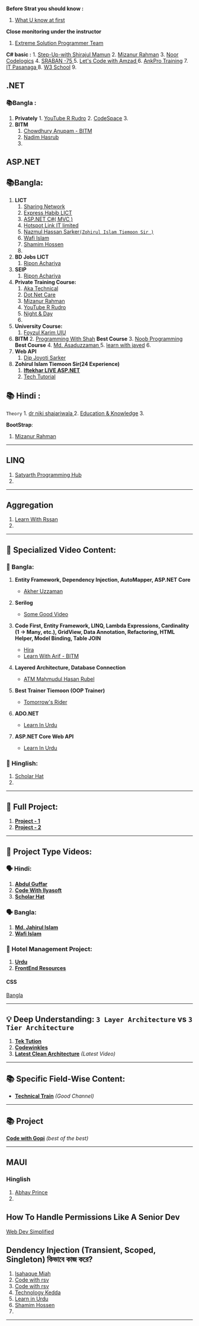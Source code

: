  **Before Strat you should know :**
 1. [What U  know at first](https://www.youtube.com/watch?v=ohkeYczD1LY)


 **Close monitoring under the instructor**
 1.   [Extreme Solution Programmer Team](https://www.youtube.com/playlist?list=PLLNZ_kZfHNmfOGTvHRl1eZKCoVCRhAlxt)

 **C# basic :**
	1.  [Step-Up-with   Shirajul Mamun](https://youtube.com/@StepUpwithShirajulMamun/playlists)
	2. [Mizanur Rahman](https://www.youtube.com/@MDMizanurRahman89/playlists)
	3. [Noor Codelogics](https://www.youtube.com/watch?v=amnVCbNeOwI&list=PLVlXNEQpasbCdZ1Z1j5_uSdIqmWhNrB8Z)
	4. [SRABAN -75 ](https://www.youtube.com/@Sraban75/playlists)
	5. [ Let's  Code  with  Amzad  ](https://www.youtube.com/@letscodewithamjad/playlists)
	6. [AnkPro Training](https://www.youtube.com/@AnkproTraining/search?query=C%23%20Beginner%20to%20advanced%20)
	7. [IT Pasanaga ](https://www.youtube.com/watch?v=dsEHDHInT0g)
	8. [W3 School](https://www.youtube.com/@Ducatduplicate/playlists)
	9. 



## .NET 
### 📚Bangla :
1. **Privately** 
		1. [YouTube R Rudro](https://www.youtube.com/watch?v=g-ur1w851mw&list=PL-piYJ4dzrOq4PNNhnerX5acjdpO5kWbf)
		2. [CodeSpace](https://www.youtube.com/watch?v=Bu_3TXG4azA&list=PLdP57ZBFLKirPVTA-gjF61dRzkHFy7wwk&index=2)
		3. 
2. **BITM**
	1. [Chowdhury Anupam - BITM ](https://www.youtube.com/watch?v=QhHX0iOuzC0&list=PLdmHXKMKp98Om_B6elZZJh3RU0DNyiLN0)
	2. [Nadim Hasrub]( https://www.youtube.com/watch?v=29-ty6w5JTQ&list=PLPj7kzuM7UL-QtoYYcx5PYoCDKufwZTht)
	3. 


## ASP.NET 
## 📚**Bangla**:
1. **LICT** 
	1. [Sharing Network](https://www.youtube.com/@sharingnetwork9416/playlists)
	2. [Express Habib LICT](https://www.youtube.com/@RubelHabibs/playlists)
	3. [ASP.NET  C#( MVC )](https://www.youtube.com/watch?v=gfzJwuAnrTw&list=PLjXchTTXjdiKSG12phPBP8O7iGunI8xxk&index=6)
	4. [Hotspot Link IT limited](https://www.youtube.com/@hotspotlinkitlimited3872/playlists)
	5. [Nazmul Hassan Sarker`(Zohirul Islam Tiemoon Sir )`](https://www.youtube.com/watch?v=wwFcTo0M2Fg&list=PLpcXZbfp4EKkOAbCq85GstcNHX5vtsIpe)
	6. [Wafi Islam](https://www.youtube.com/@wafiislam1798/playlists)
	7. [Shamim Hossen](https://www.youtube.com/@Shamimdotnet/videos)
	8. 
2. **BD Jobs  LICT**
	1.  [Ripon Achariya](https://www.youtube.com/@RiponAcharya/playlists)
3. **SEIP**
	1. [Ripon Achariya](https://www.youtube.com/@RiponAcharya/playlists)
4. **Private Training Course:**
	1. [Aka  Technical ](https://www.youtube.com/@akatechnical9708/playlists)
	2.  [Dot Net Care](https://www.youtube.com/@DotNetCare/playlists)
	3. [Mizanur Rahman](https://www.youtube.com/@MDMizanurRahman89/playlists)
	4. [YouTube R Rudro](https://www.youtube.com/watch?v=g-ur1w851mw&list=PL-piYJ4dzrOq4PNNhnerX5acjdpO5kWbf)
	5. [Night &  Day ](https://www.youtube.com/@nightandday4946/videos)
	6. 
5. **University Course:**
	1. [Foyzul Karim UIU ](https://www.youtube.com/@Foyzul/search?query=uiu%20)
6. **BITM**
	2. [Programming With Shah](https://www.youtube.com/@PROGRAMMINGWITHSHAH/playlists)   **Best Course**
	3. [Noob Programming](https://www.youtube.com/watch?v=J-SIs315lYw&list=PLdJ4hrf33bzVM1wyO3PnSAiPGZmff54Dz)  **Best Course**
	4. [Md. Asaduzzaman ](https://www.youtube.com/@MdAsaduzzaman897/videos)
	5. [learn with javed](https://www.youtube.com/@MdNazmulHossainJaved/playlists)
	6. 
7. **Web API**
	1. [Dip Joyoti Sarker](https://www.youtube.com/watch?v=yIedVaXAfd4&list=PLD7ok7_L_-yEDLnV47eAy_PiROUYgl-Hf)
8. **Zohirul Islam Tiemoon Sir(24 Experience)**
	1. **[Iftekhar LIVE ASP.NET](https://www.youtube.com/@iftekharliveaspdotnet1279/videos)**
	2. [Tech Tutorial](https://www.youtube.com/@techtutorial200/playlists)


## 📚 **Hindi** :
 `Theory`
	1. [dr niki shajariwala ](https://www.youtube.com/@drnikishajariwala/playlists)
	2.  [Education & Knowledge](https://www.youtube.com/@educationandknowledge5321/playlists)
	3. 


 **BootStrap**:
 1. [Mizanur Rahman](https://www.youtube.com/@MDMizanurRahman89/playlists)

---
## LINQ 
1. [ Satyarth Programming Hub ](https://www.youtube.com/watch?v=K-iO-A4ywmI)
2. 

---
## Aggregation
 1. [ Learn With Rssan ](https://www.youtube.com/watch?v=-fbaTuXIWDM&list=PLFIeKiZk-OVWgIMxZEpsFa7kjrHSyG8Zv)
 2. 

---



## 🎥 Specialized Video Content:

### 📌 Bangla:
1. **Entity Framework, Dependency Injection, AutoMapper, ASP.NET Core**  
   - [Akher Uzzaman](https://www.youtube.com/@akheruzzaman3943/videos)

2. **Serilog**  
   - [Some Good Video](https://www.youtube.com/@nahiandev/search?query=c%23)

3. **Code First, Entity Framework, LINQ, Lambda Expressions, Cardinality (1 → Many, etc.), GridView, Data Annotation, Refactoring, HTML Helper, Model Binding, Table JOIN**  
   - [Hira](https://www.youtube.com/@MainulHoqueHira28/videos)  
   - [Learn With Arif - BITM](https://www.youtube.com/@LearnWithArifBD/playlists)

4. **Layered Architecture, Database Connection**  
   - [ATM Mahmudul Hasan Rubel](https://www.youtube.com/@ATMMahmudulHasanRubel)

5. **Best Trainer Tiemoon (OOP Trainer)**  
   - [Tomorrow's Rider](https://www.youtube.com/@TomorrowsRider/search?query=C%23)

6. **ADO.NET**  
   - [Learn In Urdu](https://www.youtube.com/@LearnInUrdu139/playlists)

7. **ASP.NET Core Web API**  
   - [Learn In Urdu](https://www.youtube.com/watch?v=Cedh6z1Fd3I&list=PL6yfQaqikAKbfuW2jn3UJWjxsvUnPWXBD)


### 📌 Hinglish:
1. [Scholar Hat](https://www.youtube.com/@ScholarHat/search?query=asp.net)
2. 

---
## 💼 Full Project:

1. **[Project - 1](https://www.youtube.com/watch?v=0_gUz5s1CiA&list=PLBpH5WxSM4d3jNSwb0qzN5RJwcjrkAy-7)**
2. **[Project - 2](https://www.youtube.com/@CodeWithIlyasoft/playlists)**

---

## 📂 Project Type Videos:

### 🗣 Hindi:
1. **[Abdul Guffar](https://www.youtube.com/watch?v=jr-c0lMgyvU&list=PL8GjhnDb2TQJixopCqbZkn4gynWhXbwMd&index=1)**
2. **[Code With Ilyasoft](https://www.youtube.com/@CodeWithIlyasoft/playlists)**
3. **[Scholar Hat](https://www.youtube.com/@ScholarHat/search?query=asp.net)**

### 🗣 Bangla:
1. **[Md. Jahirul Islam](https://www.youtube.com/@EngrMdJahirulIslam/playlists)**
2. **[Wafi Islam](https://www.youtube.com/@wafiislam1798/playlists)**

### 🏨 Hotel Management Project:
1. **[Urdu](https://www.youtube.com/watch?v=jr-c0lMgyvU&list=PL8GjhnDb2TQJixopCqbZkn4gynWhXbwMd&index=2)**
2. **[FrontEnd Resources](https://uigoodies.com/?fbclid=IwZXh0bgNhZW0CMTEAAR0wZjakR8IOOwdnZDcHqj9_8MDAHIUdHlqvpXEwZIhpyTmJZxmVRuMQuHY_aem_L2Qybo9bB59e-RZIZao1lw)**

#### CSS
[Bangla](https://www.youtube.com/@mirsiyamahmad)


---
## 💡 Deep Understanding: `3 Layer Architecture` vs `3 Tier Architecture`

1. **[Tek Tution](https://www.youtube.com/watch?v=Hqj8Xxebf9Y&t=4s)**  
2. **[Codewinkles](https://www.youtube.com/watch?v=0JRI-xq10yo&t=85s)**  
3. **[Latest Clean Architecture](https://www.youtube.com/watch?v=yDOdXrG5S3E&list=PLMyrmBf0nArDNyc2UxS24ZuTmgDU7CUlC)** *(Latest Video)*
---
## 📚 Specific Field-Wise Content:
- **[Technical Train](https://www.youtube.com/@TechnicalTrain/playlists)** *(Good Channel)*

---
##  📚  Project 
**[Code with Gopi](https://www.youtube.com/codewithgopi)** _(best of the best)_

---
## MAUI
### Hinglish 
1. [Abhay Prince](https://www.youtube.com/@abhayprince/playlists)
2. 


##  How To Handle Permissions Like A Senior Dev

[](https://www.youtube.com/@WebDevSimplified)
[Web Dev Simplified ](https://www.youtube.com/watch?v=5GG-VUvruzE)


##  Dendency Injection (Transient, Scoped, Singleton) কিভাবে কাজ করে?
1. [Isahaque Miah]( https://www.youtube.com/watch?v=K6gu69Y0NHk)
2. [Code with rsv](https://www.youtube.com/watch?v=LoVw7DZjjkc&list=PLJhxHp6j1l-82nMbWLdq7lWuqfMwz9hhR&index=28)
3. [Code with rsv](https://www.youtube.com/watch?v=En-_3uya5L4)
4. [Technology Kedda](https://www.youtube.com/watch?v=sRyRPUNK-Tc)
5. [Learn in Urdu](https://www.youtube.com/watch?v=FULYwxzaHwI)
6. [Shamim Hossen ](https://www.youtube.com/watch?v=JUAH1p8YI7Y)
7. 

---
